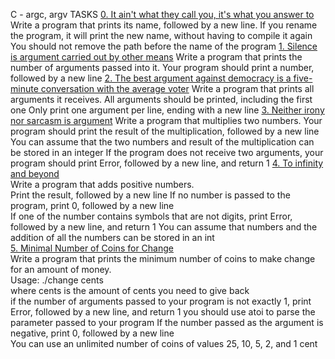 C - argc, argv
TASKS
[0. It ain't what they call you, it's what you answer to](0-whatsmyname.c)
Write a program that prints its name, followed by a new line.
If you rename the program, it will print the new name, without having to compile it again
You should not remove the path before the name of the program
[1. Silence is argument carried out by other means](1-args.c)
Write a program that prints the number of arguments passed into it.
Your program should print a number, followed by a new line
[2. The best argument against democracy is a five-minute conversation with the average voter](2-args.c)
Write a program that prints all arguments it receives.
All arguments should be printed, including the first one
Only print one argument per line, ending with a new line
[3. Neither irony nor sarcasm is argument](3-mul.c)
Write a program that multiplies two numbers.
Your program should print the result of the multiplication, followed by a new line
You can assume that the two numbers and result of the multiplication can be stored in an integer
If the program does not receive two arguments, your program should print Error, followed by a new line, and return 1
[4. To infinity and beyond](4-add.c)                
Write a program that adds positive numbers.                
Print the result, followed by a new line
If no number is passed to the program, print 0, followed by a new line                
If one of the number contains symbols that are not digits, print Error, followed by a new line, and return 1
You can assume that numbers and the addition of all the numbers can be stored in an int                
[5. Minimal Number of Coins for Change](100-change.c)                                
Write a program that prints the minimum number of coins to make change for an amount of money.                                
Usage: ./change cents                
where cents is the amount of cents you need to give back                
if the number of arguments passed to your program is not exactly 1, print Error, followed by a new line, and return 1
you should use atoi to parse the parameter passed to your program
If the number passed as the argument is negative, print 0, followed by a new line                
You can use an unlimited number of coins of values 25, 10, 5, 2, and 1 cent
